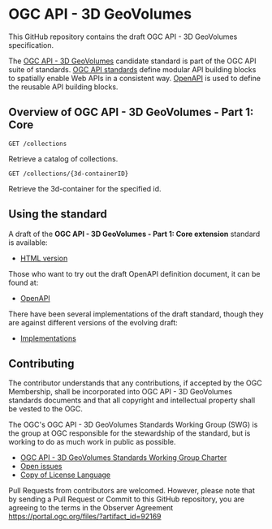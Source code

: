 # OGC API - 3D GeoVolumes

This GitHub repository contains the draft OGC API - 3D GeoVolumes specification.

The [OGC API - 3D GeoVolumes](https://ogcapi.ogc.org/geovolumes/) candidate standard is part of the OGC API suite of standards.
[OGC API standards](https://ogcapi.ogc.org) define modular API building blocks to spatially enable Web APIs in a consistent way.
[OpenAPI](http://openapis.org) is used to define the reusable API building blocks.

## Overview of OGC API - 3D GeoVolumes - Part 1: Core

```
GET /collections
```

Retrieve a catalog of collections.

```
GET /collections/{3d-containerID}
```

Retrieve the 3d-container for the specified id.

## Using the standard
A draft of the **OGC API - 3D GeoVolumes - Part 1: Core extension** standard is available:

* [HTML version](https://opengeospatial.github.io/ogcna-auto-review/22-029.html)

Those who want to try out the draft OpenAPI definition document, it can be found at:

* [OpenAPI](https://github.com/opengeospatial/ogcapi-3d-geovolumes/tree/main/standard/openapi)

There have been several implementations of the draft standard, though they are
against different versions of the evolving draft:

* [Implementations](https://github.com/opengeospatial/ogcapi-3d-geovolumes/tree/main/implementations)

## Contributing

The contributor understands that any contributions, if accepted by the OGC Membership, shall be incorporated into OGC API - 3D GeoVolumes standards documents and that all copyright and intellectual property shall be vested to the OGC.

The OGC's OGC API - 3D GeoVolumes Standards Working Group (SWG) is the group at OGC responsible for the stewardship of the standard, but is working to do as much work in public as possible.

* [OGC API - 3D GeoVolumes Standards Working Group Charter](https://www.ogc.org/projects/groups/movfeatswg)
* [Open issues](https://github.com/opengeospatial/ogcapi-3d-geovolumes/issues)
* [Copy of License Language](https://github.com/opengeospatial/ogcapi-3d-geovolumes/blob/master/LICENSE)

Pull Requests from contributors are welcomed. However, please note that by sending a Pull Request or Commit to this GitHub repository, you are agreeing to the terms in the Observer Agreement https://portal.ogc.org/files/?artifact_id=92169
